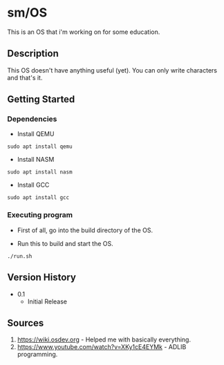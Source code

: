 # sm/OS

This is an OS that i'm working on for some education.

## Description

This OS doesn't have anything useful (yet). You can only write characters and that's it.

## Getting Started

### Dependencies

* Install QEMU
```
sudo apt install qemu
```

* Install NASM
```
sudo apt install nasm
```

* Install GCC
```
sudo apt install gcc
```

### Executing program

* First of all, go into the build directory of the OS.

* Run this to build and start the OS.
```
./run.sh
```

## Version History

* 0.1
    * Initial Release

## Sources

1. https://wiki.osdev.org - Helped me with basically everything.
2. https://www.youtube.com/watch?v=XKy1cE4EYMk - ADLIB programming.